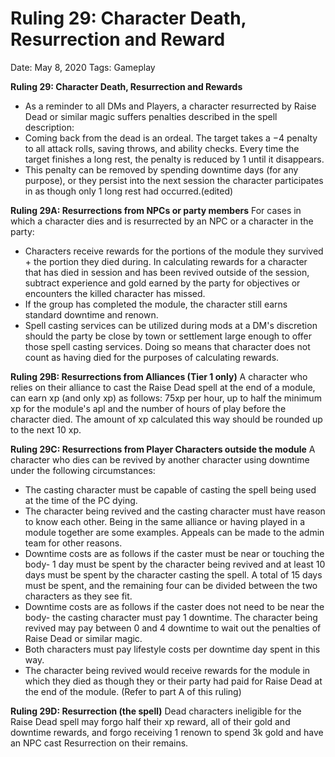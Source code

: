 # Ruling 29: Character Death, Resurrection and Reward

Date: May 8, 2020
Tags: Gameplay

**Ruling 29: Character Death, Resurrection and Rewards**
- As a reminder to all DMs and Players, a character resurrected by Raise Dead or similar magic suffers penalties described in the spell description:
- Coming back from the dead is an ordeal. The target takes a −4 penalty to all attack rolls, saving throws, and ability checks. Every time the target finishes a long rest, the penalty is reduced by 1 until it disappears.
- This penalty can be removed by spending downtime days (for any purpose), or they persist into the next session the character participates in as though only 1 long rest had occurred.(edited)

**Ruling 29A: Resurrections from NPCs or party members**
For cases in which a character dies and is resurrected by an NPC or a character in the party:
- Characters receive rewards for the portions of the module they survived + the portion they died during. In calculating rewards for a character that has died in session and has been revived outside of the session, subtract experience and gold earned by the party for objectives or encounters the killed character has missed.
- If the group has completed the module, the character still earns standard downtime and renown.
- Spell casting services can be utilized during mods at a DM's discretion should the party be close by town or settlement large enough to offer those spell casting services. Doing so means that character does not count as having died for the purposes of calculating rewards.

**Ruling 29B: Resurrections from Alliances (Tier 1 only)**
A character who relies on their alliance to cast the Raise Dead spell at the end of a module, can earn xp (and only xp) as follows: 75xp per hour, up to half the minimum xp for the module's apl and the number of hours of play before the character died. The amount of xp calculated this way should be rounded up to the next 10 xp.

**Ruling 29C: Resurrections from Player Characters outside the module**
A character who dies can be revived by another character using downtime under the following circumstances:
- The casting character must be capable of casting the spell being used at the time of the PC dying.
- The character being revived and the casting character must have reason to know each other. Being in the same alliance or having played in a module together are some examples. Appeals can be made to the admin team for other reasons.
- Downtime costs are as follows if the caster must be near or touching the body- 1 day must be spent by the character being revived and at least 10 days must be spent by the character casting the spell. A total of 15 days must be spent, and the remaining four can be divided between the two characters as they see fit.
- Downtime costs are as follows if the caster does not need to be near the body- the casting character must pay 1 downtime. The character being revived may pay between 0 and 4 downtime to wait out the penalties of Raise Dead or similar magic.
- Both characters must pay lifestyle costs per downtime day spent in this way.
- The character being revived would receive rewards for the module in which they died as though they or their party had paid for Raise Dead at the end of the module. (Refer to part A of this ruling)

**Ruling 29D: Resurrection (the spell)**
Dead characters ineligible for the Raise Dead spell may forgo half their xp reward, all of their gold and downtime rewards, and forgo receiving 1 renown to spend 3k gold and have an NPC cast Resurrection on their remains.